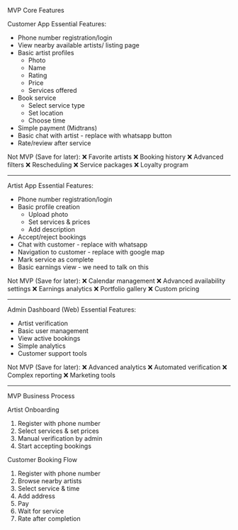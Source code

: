 MVP Core Features

Customer App
Essential Features:
- Phone number registration/login
- View nearby available artists/ listing page
- Basic artist profiles
  - Photo
  - Name
  - Rating
  - Price
  - Services offered
- Book service
  - Select service type
  - Set location
  - Choose time
- Simple payment (Midtrans)
- Basic chat with artist - replace with whatsapp button
- Rate/review after service 

Not MVP (Save for later):
❌ Favorite artists
❌ Booking history
❌ Advanced filters
❌ Rescheduling
❌ Service packages
❌ Loyalty program

------

Artist App
Essential Features:
- Phone number registration/login
- Basic profile creation
  - Upload photo
  - Set services & prices
  - Add description
- Accept/reject bookings
- Chat with customer - replace with whatsapp
- Navigation to customer - replace with google map
- Mark service as complete
- Basic earnings view - we need to talk on this 

Not MVP (Save for later):
❌ Calendar management
❌ Advanced availability settings
❌ Earnings analytics
❌ Portfolio gallery
❌ Custom pricing

------
Admin Dashboard (Web)
Essential Features:
- Artist verification
- Basic user management
- View active bookings
- Simple analytics
- Customer support tools

Not MVP (Save for later):
❌ Advanced analytics
❌ Automated verification
❌ Complex reporting
❌ Marketing tools

-------


MVP Business Process

Artist Onboarding
1. Register with phone number
3. Select services & set prices
4. Manual verification by admin
5. Start accepting bookings

Customer Booking Flow
1. Register with phone number
2. Browse nearby artists
3. Select service & time
4. Add address
5. Pay
6. Wait for service
7. Rate after completion